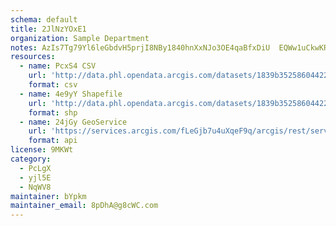 ```yaml
---
schema: default
title: 2JlNzYOxE1 
organization: Sample Department 
notes: AzIs7Tg79Yl6leGbdvH5prjI8NBy1840hnXxNJo3OE4qaBfxDiU  EQWw1uCkwKRiSy0Y6pcSjRDArWtbH3UaQeGvdFqXZOgnM2C 
resources:
  - name: PcxS4 CSV
    url: 'http://data.phl.opendata.arcgis.com/datasets/1839b35258604422b0b520cbb668df0d_0.csv'
    format: csv
  - name: 4e9yY Shapefile
    url: 'http://data.phl.opendata.arcgis.com/datasets/1839b35258604422b0b520cbb668df0d_0.zip'
    format: shp
  - name: 24jGy GeoService
    url: 'https://services.arcgis.com/fLeGjb7u4uXqeF9q/arcgis/rest/services/Air_Monitoring_Stations/FeatureServer/0/query'
    format: api
license: 9MKWt 
category:
  - PcLgX 
  - yjl5E 
  - NqWV8 
maintainer: bYpkm  
maintainer_email: 8pDhA@g8cWC.com
---
```

